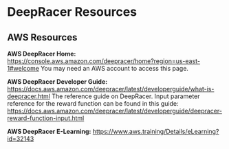 # DeepRacer Resources

## AWS Resources
**AWS DeepRacer Home:** https://console.aws.amazon.com/deepracer/home?region=us-east-1#welcome
You may need an AWS account to access this page.
 
**AWS DeepRacer Developer Guide:**
https://docs.aws.amazon.com/deepracer/latest/developerguide/what-is-deepracer.html
The reference guide on DeepRacer.
Input parameter reference for the reward function can be found in this guide: https://docs.aws.amazon.com/deepracer/latest/developerguide/deepracer-reward-function-input.html

**AWS DeepRacer E-Learning:** https://www.aws.training/Details/eLearning?id=32143
